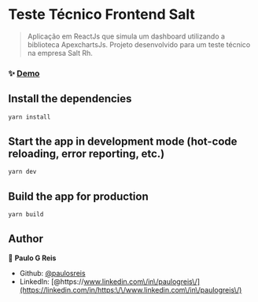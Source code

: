 # Teste Técnico Frontend Salt 

> Aplicação em ReactJs que simula um dashboard utilizando a biblioteca ApexchartsJs. Projeto desenvolvido para um teste técnico na empresa Salt Rh.

### ✨ [Demo](www.com)

## Install the dependencies

```sh
yarn install 
```

## Start the app in development mode (hot-code reloading, error reporting, etc.)

```sh
yarn dev
```

## Build the app for production

```sh
yarn build
```

## Author

👤 **Paulo G Reis**

* Github: [@paulosreis](https://github.com/paulosreis)
* LinkedIn: [@https:\/\/www.linkedin.com\/in\/paulogreis\/](https://linkedin.com/in/https:\/\/www.linkedin.com\/in\/paulogreis\/)
